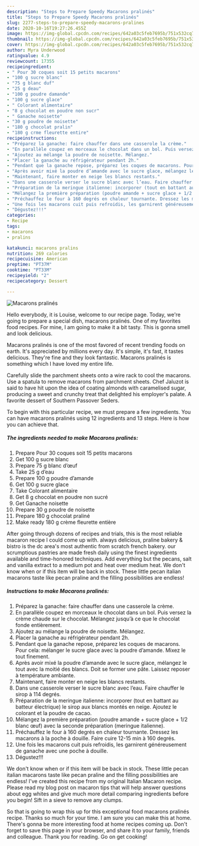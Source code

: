 ```yaml
---
description: "Steps to Prepare Speedy Macarons pralinés"
title: "Steps to Prepare Speedy Macarons pralinés"
slug: 2277-steps-to-prepare-speedy-macarons-pralines
date: 2020-10-16T19:27:26.455Z
image: https://img-global.cpcdn.com/recipes/642a03c5feb7695b/751x532cq70/macarons-pralines-photo-principale-de-la-recette.jpg
thumbnail: https://img-global.cpcdn.com/recipes/642a03c5feb7695b/751x532cq70/macarons-pralines-photo-principale-de-la-recette.jpg
cover: https://img-global.cpcdn.com/recipes/642a03c5feb7695b/751x532cq70/macarons-pralines-photo-principale-de-la-recette.jpg
author: Myra Underwood
ratingvalue: 4.9
reviewcount: 17355
recipeingredient:
- " Pour 30 coques soit 15 petits macarons"
- "100 g sucre blanc"
- "75 g blanc duf"
- "25 g deau"
- "100 g poudre damande"
- "100 g sucre glace"
- " Colorant alimentaire"
- "8 g chocolat en poudre non sucr"
- " Ganache noisette"
- "30 g poudre de noisette"
- "180 g chocolat pralin"
- "180 g crme fleurette entire"
recipeinstructions:
- "Préparez la ganache: faire chauffer dans une casserole la crème."
- "En parallèle coupez en morceaux le chocolat dans un bol. Puis versez la crème chaude sur le chocolat. Mélangez jusqu’à ce que le chocolat fonde entièrement."
- "Ajoutez au mélange la poudre de noisette. Mélangez."
- "Placer la ganache au réfrigérateur pendant 2h."
- "Pendant que la ganache repose, préparez les coques de macarons. Pour cela: mélanger le sucre glace avec la poudre d’amande. Mixez le tout finement."
- "Après avoir mixé la poudre d’amande avec le sucre glace, mélangez le tout avec la moitié des blancs. Doit se former une pâte. Laissez reposer à température ambiante."
- "Maintenant, faire monter en neige les blancs restants."
- "Dans une casserole verser le sucre blanc avec l’eau. Faire chauffer le sirop à 114 degrés."
- "Préparation de la meringue italienne: incorporer (tout en battant au batteur électrique) le sirop aux blancs montés en neige. Ajoutez le colorant et la poudre de cacao."
- "Mélangez la première préparation (poudre amande + sucre glace + 1/2 blanc œuf) avec la seconde préparation (meringue italienne)."
- "Préchauffez le four à 160 degrés en chaleur tournante. Dressez les macarons à la poche à douille. Faire cuire 12-15 min à 160 degrés."
- "Une fois les macarons cuit puis refroidis, les garnirent généreusement de ganache avec une poche à douille."
- "Dégustez!!!"
categories:
- Recipe
tags:
- macarons
- pralins

katakunci: macarons pralins 
nutrition: 269 calories
recipecuisine: American
preptime: "PT37M"
cooktime: "PT33M"
recipeyield: "2"
recipecategory: Dessert

---
```



![Macarons pralinés](https://img-global.cpcdn.com/recipes/642a03c5feb7695b/751x532cq70/macarons-pralines-photo-principale-de-la-recette.jpg)

Hello everybody, it is Louise, welcome to our recipe page. Today, we're going to prepare a special dish, macarons pralinés. One of my favorites food recipes. For mine, I am going to make it a bit tasty. This is gonna smell and look delicious.

Macarons pralinés is one of the most favored of recent trending foods on earth. It's appreciated by millions every day. It's simple, it's fast, it tastes delicious. They're fine and they look fantastic. Macarons pralinés is something which I have loved my entire life.

Carefully slide the parchment sheets onto a wire rack to cool the macarons. Use a spatula to remove macarons from parchment sheets. Chef Jaluzot is said to have hit upon the idea of coating almonds with caramelised sugar, producing a sweet and crunchy treat that delighted his employer&#39;s palate. A favorite dessert of Southern Passover Seders.


To begin with this particular recipe, we must prepare a few ingredients. You can have macarons pralinés using 12 ingredients and 13 steps. Here is how you can achieve that.

<!--inarticleads1-->

##### The ingredients needed to make Macarons pralinés:

1. Prepare  Pour 30 coques soit 15 petits macarons
1. Get 100 g sucre blanc
1. Prepare 75 g blanc d’œuf
1. Take 25 g d’eau
1. Prepare 100 g poudre d’amande
1. Get 100 g sucre glace
1. Take  Colorant alimentaire
1. Get 8 g chocolat en poudre non sucré
1. Get  Ganache noisette
1. Prepare 30 g poudre de noisette
1. Prepare 180 g chocolat praliné
1. Make ready 180 g crème fleurette entière


After going through dozens of recipes and trials, this is the most reliable macaron recipe I could come up with. always delicious, praline bakery &amp; bistro is the dc area&#39;s most authentic from scratch french bakery. our scrumptious pastries are made fresh daily using the finest ingredients available and time-honored techniques. Add everything but the pecans, salt and vanilla extract to a medium pot and heat over medium heat. We don&#39;t know when or if this item will be back in stock. These little pecan italian macarons taste like pecan praline and the filling possibilities are endless! 

<!--inarticleads2-->

##### Instructions to make Macarons pralinés:

1. Préparez la ganache: faire chauffer dans une casserole la crème.
1. En parallèle coupez en morceaux le chocolat dans un bol. Puis versez la crème chaude sur le chocolat. Mélangez jusqu’à ce que le chocolat fonde entièrement.
1. Ajoutez au mélange la poudre de noisette. Mélangez.
1. Placer la ganache au réfrigérateur pendant 2h.
1. Pendant que la ganache repose, préparez les coques de macarons. Pour cela: mélanger le sucre glace avec la poudre d’amande. Mixez le tout finement.
1. Après avoir mixé la poudre d’amande avec le sucre glace, mélangez le tout avec la moitié des blancs. Doit se former une pâte. Laissez reposer à température ambiante.
1. Maintenant, faire monter en neige les blancs restants.
1. Dans une casserole verser le sucre blanc avec l’eau. Faire chauffer le sirop à 114 degrés.
1. Préparation de la meringue italienne: incorporer (tout en battant au batteur électrique) le sirop aux blancs montés en neige. Ajoutez le colorant et la poudre de cacao.
1. Mélangez la première préparation (poudre amande + sucre glace + 1/2 blanc œuf) avec la seconde préparation (meringue italienne).
1. Préchauffez le four à 160 degrés en chaleur tournante. Dressez les macarons à la poche à douille. Faire cuire 12-15 min à 160 degrés.
1. Une fois les macarons cuit puis refroidis, les garnirent généreusement de ganache avec une poche à douille.
1. Dégustez!!!


We don&#39;t know when or if this item will be back in stock. These little pecan italian macarons taste like pecan praline and the filling possibilities are endless! I&#39;ve created this recipe from my original Italian Macaron recipe. Please read my blog post on macaron tips that will help answer questions about egg whites and give much more detail comparing ingredients before you begin! Sift in a sieve to remove any clumps. 

So that is going to wrap this up for this exceptional food macarons pralinés recipe. Thanks so much for your time. I am sure you can make this at home. There's gonna be more interesting food at home recipes coming up. Don't forget to save this page in your browser, and share it to your family, friends and colleague. Thank you for reading. Go on get cooking!
